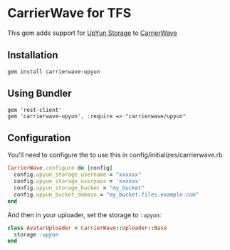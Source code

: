 # CarrierWave for TFS

This gem adds support for [UpYun Storage](http://www.upyun.com) to [CarrierWave](https://github.com/jnicklas/carrierwave/)

## Installation

    gem install carrierwave-upyun

## Using Bundler

    gem 'rest-client'
    gem 'carrierwave-upyun', :require => "carrierwave/upyun"

## Configuration

You'll need to configure the to use this in config/initializes/carrierwave.rb

```ruby
CarrierWave.configure do |config|
  config.upyun_storage_username = "xxxxxx"
  config.upyun_storage_userpass = 'xxxxxx'
  config.upyun_storage_bucket = "my_bucket"
  config.upyun_bucket_domain = "my_bucket.files.example.com"
end
```

And then in your uploader, set the storage to `:upyun`:

```ruby
class AvatarUploader < CarrierWave::Uploader::Base
  storage :upyun
end
```

